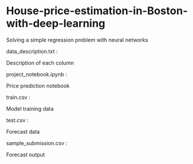 # House-price-estimation-in-Boston-with-deep-learning
Solving a simple regression problem with neural networks

data_description.txt : 

Description of each column

project_notebook.ipynb : 

Price prediction notebook

train.csv : 

Model training data

test.csv : 

Forecast data 

sample_submission.csv : 

Forecast output
